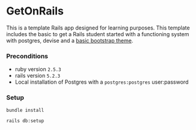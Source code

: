 # GetOnRails
This is a template Rails app designed for learning purposes. This template includes the basic to get a Rails student started with a functioning system with postgres, devise and a [basic bootstrap theme](https://startbootstrap.com/templates/sb-admin/).

### Preconditions
 - ruby version `2.5.3`
 - rails version `5.2.3`
 - Local installation of Postgres with a `postgres:postgres` user:password

### Setup

`bundle install`

`rails db:setup`
